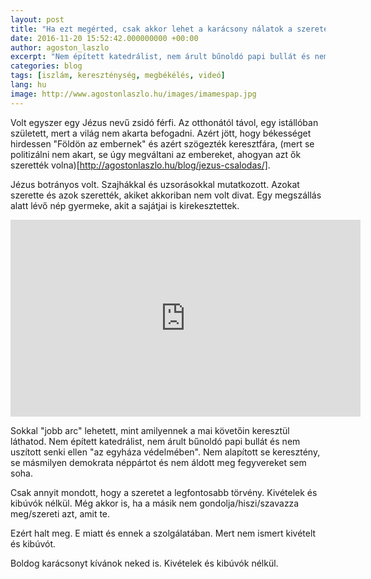 ```yaml
---
layout: post
title: "Ha ezt megérted, csak akkor lehet a karácsony nálatok a szeretet ünnepe"
date: 2016-11-20 15:52:42.000000000 +00:00
author: agoston_laszlo
excerpt: "Nem épített katedrálist, nem árult bűnoldó papi bullát és nem uszított senki ellen "az egyháza védelmében". Nem alapított se keresztény, se másmilyen demokrata néppártot és nem áldott meg fegyvereket sem soha."
categories: blog
tags: [iszlám, kereszténység, megbékélés, videó]
lang: hu
image: http://www.agostonlaszlo.hu/images/imamespap.jpg
---
```

Volt egyszer egy Jézus nevű zsidó férfi. Az otthonától távol, egy istállóban született, mert a világ nem akarta befogadni. Azért jött, hogy békességet hirdessen "Földön az embernek" és azért szögezték keresztfára, (mert se politizálni nem akart, se úgy megváltani az embereket, ahogyan azt ők szerették volna)[http://agostonlaszlo.hu/blog/jezus-csalodas/]. 

Jézus botrányos volt. Szajhákkal és uzsorásokkal mutatkozott. Azokat szerette és azok szerették, akiket akkoriban nem volt divat. Egy megszállás alatt lévő nép gyermeke, akit a sajátjai is kirekesztettek.

<iframe width="560" height="315" src="https://www.youtube.com/embed/Ouu6LGGIWsc" frameborder="0" allowfullscreen></iframe>

Sokkal "jobb arc" lehetett, mint amilyennek a mai követőin keresztül láthatod. Nem épített katedrálist, nem árult bűnoldó papi bullát és nem uszított senki ellen "az egyháza védelmében". Nem alapított se keresztény, se másmilyen demokrata néppártot és nem áldott meg fegyvereket sem soha. 

Csak annyit mondott, hogy a szeretet a legfontosabb törvény. Kivételek és kibúvók nélkül. Még akkor is, ha a másik nem gondolja/hiszi/szavazza meg/szereti azt, amit te.

Ezért halt meg. E miatt és ennek a szolgálatában. Mert nem ismert kivételt és kibúvót.

Boldog karácsonyt kívánok neked is. Kivételek és kibúvók nélkül.

